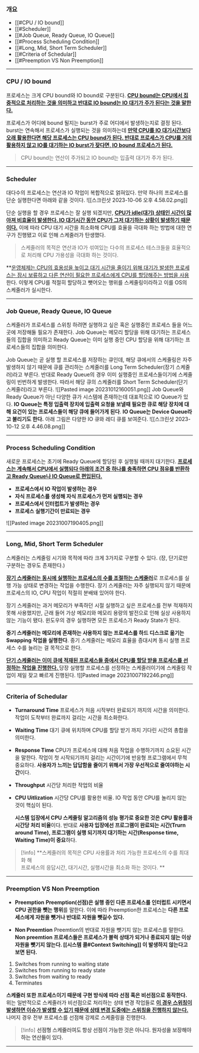 ### 개요
* [[#CPU / IO bound]]
* [[#Scheduler]]
* [[#Job Queue, Ready Queue, IO Queue]]
* [[#Process Scheduling Condition]]
* [[#Long, Mid, Short Term Scheduler]]
* [[#Criteria of Schedular]]
* [[#Preemption VS Non Preemption]]
___
### CPU / IO bound

프로세스는 크게 CPU bound와 IO bound로 구분된다. **<u>CPU bound는 CPU에서 집중적으로 처리하는 것을 의미하고 반대로 IO bound는 IO 대기가 주가 된다는 것을 말한다.</u>**

프로세스가 어디에 bound 될지는 burst가 주로 어디에서 발생하는지로 결정 된다. burst는 연속해서 프로세스가 실행되는 것을 의미하는데 **<u>만약 CPU를 IO 대기시간보다 오래 활용한다면 해당 프로세스는 CPU bound가 된다. 반대로 프로세스가 CPU를 거의 활용하지 않고 IO를 대기하는 IO burst가 잦다면, IO bound 프로세스가 된다.</u>**

> <span class="red-bg red">CPU bound는 연산이 주가되고 IO bound는 입출력 대기가 주가 된다.</span>

___
### Scheduler
대다수의 프로세스는 연산과 IO 작업이 복합적으로 얽혀있다. 만약 하나의 프로세스를 단순 실행한다면 아래와 같을 것이다. 
![[스크린샷 2023-10-06 오후 4.58.02.png]]

단순 실행을 할 경우 프로세스는 잘 실행 되겠지만, **<u>CPU가 idle(대기) 상태인 시간이 많아져 비효율이 발생한다. IO 대기시간 동안 CPU가 그저 대기하는 상황이 발생하기 때문이다.</u>**
이에 따라  CPU  대기 시간을 최소화해 CPU를 효율을 극대화 하는 방법에 대한 연구가 진행됐고 이로 인해 스케줄러가 탄생했다.

> <span class="red-bg red">스케줄러의 목적은 연산과 IO가 섞여있는 다수의 프로세스 테스크들을 효율적으로 처리해 CPU 가용성을 극대화 하는 것이다. </span>

**<u>운영체제는 CPU의 효용성을 높이고 대기 시간을 줄이기 위해 대기가 발생한 프로세스는 잠시 보류하고 다른 연산이 필요한 프로세스에게 CPU를 할당해주는 방법을 사용</u>한다. 이렇게 CPU를 적절히 할당하고 뺏어오는 행위를 스케줄링이라하고 이를 OS의 스케줄러가 실시한다.
___
### Job Queue, Ready Queue, IO Queue
스케줄러가 프로세스를 스위칭 하려면 실행하고 싶은 혹은 실행중인 프로세스 들을 어느곳에 저장해둘 필요가 존재한다. Job Queue는 메모리 할당을 위해 대기하는 프로세스들의 집합을 의미하고 Ready Queue는 이미 실행 중인 CPU 할당을 위해 대기하는 프로세스들의 집합을 의미한다.

Job Queue는 곧 실행 할 프로세스를 저장하는 큐인데, 해당 큐에서의 스케줄링은 자주 발생하지 않기 때문에 큐를 관리하는 스케줄러를 Long Term Scheduler(장기 스케줄러)라고 부른다.
반대로 Ready Queue의 경우 이미 실행중인 프로세스들이기에 스케줄링이 빈번하게 발생한다. 따라서 해당 큐의 스케줄러를 Short Term Scheduler(단기 스케줄러)라고 부른다.
![[Pasted image 20231012160051.png]]
Job Queue와  Ready Queue가 아닌 다양한 큐가 시스템에 존재하는데 대표적으로 IO Queue가 있다.  **IO Queue는 특정 입출력 장치에 입출력 요청을 보낼때 필요한 큐로 해당 장치에 대해 요건이 있는 프로세스들이 해당 큐에 들어가게 된다**. **IO Queue는 Device Queue라고 불리기도 한다.** 아래 그림은 다양한 IO 큐와 레디 큐를 보여준다.
![[스크린샷 2023-10-12 오후 4.46.08.png]]
___
### Process Scheduling Condition
새로운 프로세스는 초기에 Ready Queue에 할당된 후 실행될 때까지 대기한다. <u><b>프로세스는 계속해서 CPU에서 실행되다 아래의 조건 중 하나를 충족하면 CPU 점유를 반환하고 Ready Queue나 IO Queue로 편입된다.</b></u>
* **프로세스에서 IO 작업이 발생하는 경우**
* **자식 프로세스를 생성해 자식 프로세스가 먼저 실행되는 경우**
* **프로세스에서 인터럽트가 발생하는 경우**
* **프로세스 실행기간이 만료되는 경우**

![[Pasted image 20231007190405.png]]
___
### Long, Mid, Short Term Scheduler
스케줄러는 스케줄링 시기와 목적에 따라 크게 3가지로 구분할 수 있다. (장, 단기로만 구분하는 경우도 존재한다.) 

<u><b>장기 스케줄러는 동시에 실행하는 프로세스의 수를 조절하는 스케줄러</b></u>로 프로세스를 실행 가능 상태로 변경하는 작업을 수행한다. 장기 스케줄러는 자주 실행되지 않기 때문에 프로세스의 IO, CPU 작업이 적절히 분배돼 있어야 한다.

장기 스케줄러는 과거 메모리가 부족하던 시절 실행하고 싶은 프로세스를 전부 적재하지 못해 사용했지만, 근래 들어 가상 메모리와 메모리 용량의 발전으로 인해 실상 사용하지 않는 기능이 됐다. 윈도우의 경우 실행하면 모든 프로세스가 Ready State가 된다.

<span class="red-bg red"><b>중기 스케줄러는 메모리에 존재하는 사용하지 않는 프로세스를 하드 디스크로 옮기는 Swapping 작업을 실행한다</b></span>.  중기 스케줄러는 메모리 효율을 증대시켜 동시 실행 프로세스 수를 늘리는 걸 목적으로 한다.

<u><b>단기 스케줄러는 이미 큐에 적재된 프로세스들 중에서 CPU를 할당 받을 프로세스를 선정하는 작업을 진행한다. </b></u> 당장 실행할 프로세스를 선정하는 스케줄러이기에 스케줄링 작업이 제일 잦고 빠르게 진행된다.
![[Pasted image 20231007192246.png]]
___
### Criteria of Schedular
- **Turnaround Time**
    프로세스가 처음 시작부터 완료되기 까지의 시간을 의미한다. 작업이 도착부터 완료까지 걸리는 시간을 최소화한다.

- **Waiting Time**
    대기 큐에 위치하며 CPU를 할당 받기 까지 기다린 시간의 총합을 의미한다.

- **Response Time**
    CPU가 프로세스에 대해 처음 작업을 수행하기까지 소요된 시간을 말한다. 작업이 첫 시작되기까지 걸리는 시간이기에 반응형 프로그램에서 무척 중요하다. **사용자가 느끼는 답답함을 줄이기 위해서 가장 우선적으로 줄여야하는 시간**이다.

- **Throughput**
    시간당 처리한 작업의 비율

- **CPU Uitlization**
    시간당 CPU를 활용한 비율. IO 작업 동안 CPU를 놀리지 않는 것이 핵심이 된다.

	**시스템 입장에서 CPU 스케줄링 알고리즘의 성능 평가로 중요한 것은 CPU 활용률과 시간당 처리 비율**이다. 반대로 **사용자 입장에선 프로그램이 완료되는 시간(Trurn around Time), 프로그램이 실행 되기까지 대기하는 시간(Response time, Waiting Time)이 중요**하다.

> [!info]
> **스케줄러의 목적은 CPU 사용률과 처리 가능한 프로세스의 수를 최대화 해  
> 프로세스의 응답시간, 대기시간, 실행시간을 최소화 하는 것이다. **

___
### Preemption VS Non Preemption

- **Preemption**
    **Preemption(선점)은 실행 중인 다른 프로세스를 인터럽트 시키면서 CPU 권한을 뺏는 행위**를 말한다. 이에 따라 Preemption한 프로세스는 **다른 프로세스에게 자원을 뺏거나 반대로 자원을 뺏길수 있다.**  

- **Non Preemtion**
    Preemtion의 반대로 자원을 뺏기지 않는 프로세스를 말한다. **Non preemtion 프로세스들은 프로세스가 블럭 상태가 되거나 종료되지 않는 이상 자원을 뺏기지 않는다. [[시스템 콜#Context Switching]] 이 발생하지 않는다고 보면 된다.**

1. Switches from running to waiting state
2. Switches from running to ready state
3. Switches from waiting to ready
4. Terminates

**스케줄러 또한 프로세스이기 때문에 구현 방식에 따라 선점 혹은 비선점으로 동작한다.** 위는 일반적으로 스케줄러가 비선점으로 처리하는 상태 변경 작업들로 <u><b>이 경우 스위칭이 발생하면 이슈가 발생할 수 있기 때문에 상태 변경 도중에는 스위칭을 진행하지 않는다.</b></u> 나머지 경우 전부 프로세스를 선점해 강제로 스케줄링을 진행한다.

> [!info]
> **선점형 스케줄러여도 항상 선점이 가능한 것은 아니다. 
> 원자성을 보장해야하는 연산들이 있다.**

___
